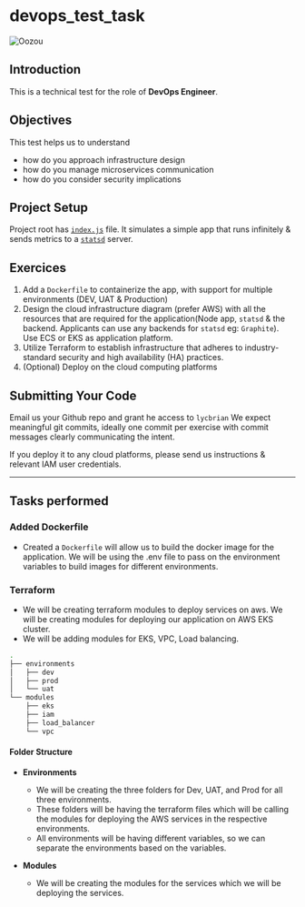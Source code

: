 # devops_test_task
![Oozou](https://cdn.oozou.com/assets/website/favicon-32x32-31e7864857aa3fc3b35d0c34bfea6b8e0cdeb22f8f6317701c0f7f0df564543f.png)


## Introduction

This is a technical test for the role of **DevOps Engineer**.

## Objectives

This test helps us to understand
- how do you approach infrastructure design
- how do you manage microservices communication
- how do you consider security implications

## Project Setup

Project root has [`index.js`](/index.js) file. It simulates a simple app that runs infinitely & sends metrics to a [`statsd`](https://github.com/statsd/statsd) server.

## Exercices

  1. Add a `Dockerfile` to containerize the app, with support for multiple environments (DEV, UAT & Production)
  2. Design the cloud infrastructure diagram (prefer AWS) with all the resources that are required for the application(Node app, `statsd` & the backend. Applicants can use any backends for `statsd` eg: `Graphite`). Use ECS or EKS as application platform.
  3. Utilize Terraform to establish infrastructure that adheres to industry-standard security and high availability (HA) practices.
  4. (Optional) Deploy on the cloud computing platforms

## Submitting Your Code

Email us your Github repo and grant he access to `lycbrian` We expect meaningful git commits, ideally one commit per exercise with commit messages clearly communicating the intent.

If you deploy it to any cloud platforms, please send us instructions & relevant IAM user credentials.

--------------------------------------------------------------------------------------------------------------------------------------------------------------------------------------------------------------------------------------------------------
## Tasks performed

### Added Dockerfile
- Created a `Dockerfile` will allow us to build the docker image for the application. We will be using the .env file to pass on the environment variables to build images for different environments.

### Terraform
- We will be creating terraform modules to deploy services on aws. We will be creating modules for deploying our application on AWS EKS cluster. 
- We will be adding modules for EKS, VPC, Load balancing. 

```bash
.
├── environments
│   ├── dev
│   ├── prod
│   └── uat
└── modules
    ├── eks
    ├── iam
    ├── load_balancer
    └── vpc
```

#### Folder Structure
- **Environments** 
  - We will be creating the three folders for Dev, UAT, and Prod for all three environments. 
  - These folders will be having the terraform files which will be calling the modules for deploying the AWS services in the respective environments. 
  - All environments will be having different variables, so we can separate the environments based on the variables. 

- **Modules**
  - We will be creating the modules for the services which we will be deploying the services.  

